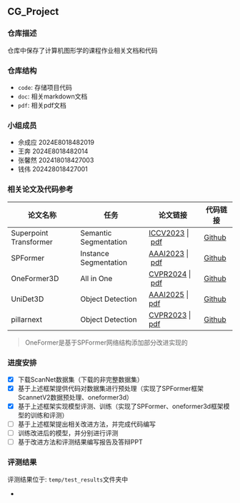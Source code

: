## CG_Project

### 仓库描述

仓库中保存了计算机图形学的课程作业相关文档和代码

### 仓库结构

- `code`: 存储项目代码
- `doc`: 相关markdown文档
- `pdf`: 相关pdf文档

### 小组成员

- 佘成应 2024E8018482019
- 王奔 2024E8018482014
- 张馨然 202418018427003
- 钱伟 202428018427001

### 相关论文及代码参考

| 论文名称    | 任务  | 论文链接                                                             | 代码链接                                         |
| ----------- | -------------------------------------------------------------------- | ------------------------------------------------ | ----------- |
| Superpoint Transformer    | Semantic Segmentation | [ICCV2023](http://arxiv.org/abs/2306.08045) \| [pdf](pdf/Superpoint_Transformer.pdf)  | [Github](https://github.com/drprojects/superpoint_transformer) |
| SPFormer    | Instance Segmentation | [AAAI2023](https://arxiv.org/abs/2211.15766) \| [pdf](pdf/SPFormer.pdf)  | [Github](https://github.com/sunjiahao1999/SPFormer) |
| OneFormer3D | All in One | [CVPR2024](https://arxiv.org/abs/2311.14405) \| [pdf](pdf/OneFormer.pdf) | [Github](https://github.com/filaPro/oneformer3d)    |
| UniDet3D | Object Detection | [AAAI2025](https://arxiv.org/abs/2409.04234) \| [pdf](pdf/UniDet3D.pdf) | [Github](https://github.com/filapro/unidet3d) |
| pillarnext | Object Detection | [CVPR2023](https://arxiv.org/pdf/2405.09828v1) \| [pdf](pdf/pillarnext.pdf) | [Github](https://github.com/qcraftai/pillarnext) |


> OneFormer是基于SPFormer网络结构添加部分改进实现的

### 进度安排

- [X] 下载ScanNet数据集（下载的非完整数据集）
- [x] 基于上述框架提供代码对数据集进行预处理（实现了SPFormer框架ScannetV2数据预处理、oneformer3d）
- [x] 基于上述框架实现模型评测、训练（实现了SPFormer、oneformer3d框架模型的训练和评测）
- [ ] 基于上述框架提出相关改进方法，并完成代码编写
- [ ] 训练改进后的模型，并分别进行评测
- [ ] 基于改进方法和评测结果编写报告及答辩PPT

### 评测结果

评测结果位于: `temp/test_results`文件夹中

- 